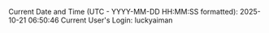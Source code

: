 Current Date and Time (UTC - YYYY-MM-DD HH:MM:SS formatted): 2025-10-21 06:50:46
Current User's Login: luckyaiman
